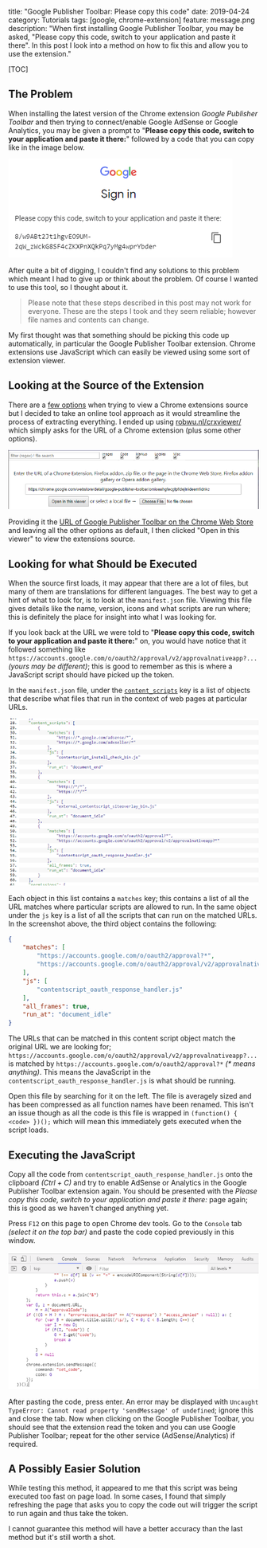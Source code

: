 title: "Google Publisher Toolbar: Please copy this code"
date: 2019-04-24
category: Tutorials
tags: [google, chrome-extension]
feature: message.png
description: "When first installing Google Publisher Toolbar, you may be asked, \"Please copy this code, switch to your application and paste it there\". In this post I look into a method on how to fix this and allow you to use the extension."

[TOC]

## The Problem
When installing the latest version of the Chrome extension *Google Publisher Toolbar* and then trying to connect/enable Google AdSense or Google Analytics, you may be given a prompt to "**Please copy this code, switch to your application and paste it there:**" followed by a code that you can copy like in the image below.

![Google Publisher Toolbar Asking the User to Copy the Code](/posts/google-publisher-toolbar-please-copy-this-code/message.png)

After quite a bit of digging, I couldn't find any solutions to this problem which meant I had to give up or think about the problem. Of course I wanted to use this tool, so I thought about it.

> Please note that these steps described in this post may not work for everyone. These are the steps I took and they seem reliable; however file names and contents can change.

My first thought was that something should be picking this code up automatically, in particular the Google Publisher Toolbar extension. Chrome extensions use JavaScript which can easily be viewed using some sort of extension viewer. 

## Looking at the Source of the Extension
There are a [few options](https://gist.github.com/paulirish/78d6c1406c901be02c2d) when trying to view a Chrome extensions source but I decided to take an online tool approach as it would streamline the process of extracting everything. I ended up using [robwu.nl/crxviewer/](https://robwu.nl/crxviewer/) which simply asks for the URL of a Chrome extension (plus some other options).

![Loading the Google Publisher Toolbar URL into the CRXViewer](/posts/google-publisher-toolbar-please-copy-this-code/crxviewer.png)

Providing it the [URL of Google Publisher Toolbar on the Chrome Web Store](https://chrome.google.com/webstore/detail/google-publisher-toolbar/omioeahgfecgfpfldejlnideemfidnkc) and leaving all the other options as default, I then clicked "Open in this viewer" to view the extensions source.

## Looking for what Should be Executed
When the source first loads, it may appear that there are a lot of files, but many of them are translations for different languages. The best way to get a hint of what to look for, is to look at the `manifest.json` file. Viewing this file gives details like the name, version, icons and what scripts are run where; this is definitely the place for insight into what I was looking for.

If you look back at the URL we were told to "**Please copy this code, switch to your application and paste it there:**" on, you would have notice that it followed something like `https://accounts.google.com/o/oauth2/approval/v2/approvalnativeapp?...` *(yours may be different)*; this is good to remember as this is where a JavaScript script should have picked up the token.

In the `manifest.json` file, under the [`content_scripts`](https://developer.chrome.com/extensions/content_scripts) key is a list of objects that describe what files that run in the context of web pages at particular URLs.

![content_scripts in the manifest.json](/posts/google-publisher-toolbar-please-copy-this-code/content-scripts.png)

Each object in this list contains a `matches` key; this contains a list of all the URL matches where particular scripts are allowed to run. In the same object under the `js` key is a list of all the scripts that can run on the matched URLs. In the screenshot above, the third object contains the following:

```json
{
    "matches": [
        "https://accounts.google.com/o/oauth2/approval?*",
        "https://accounts.google.com/o/oauth2/approval/v2/approvalnativeapp?*"
    ],
    "js": [
        "contentscript_oauth_response_handler.js"
    ],
    "all_frames": true,
    "run_at": "document_idle"
}
```

The URLs that can be matched in this content script object match the original URL we are looking for; `https://accounts.google.com/o/oauth2/approval/v2/approvalnativeapp?...` is matched by `https://accounts.google.com/o/oauth2/approval?*` *(\* means anything)*. This means the JavaScript in the `contentscript_oauth_response_handler.js` is what should be running.

Open this file by searching for it on the left. The file is averagely sized and has been compressed as all function names have been renamed. This isn't an issue though as all the code is this file is wrapped in `(function() { <code> })();` which will mean this immediately gets executed when the script loads.

## Executing the JavaScript
Copy all the code from `contentscript_oauth_response_handler.js` onto the clipboard *(Ctrl + C)* and try to enable AdSense or Analytics in the Google Publisher Toolbar extension again. You should be presented with the *Please copy this code, switch to your application and paste it there:* page again; this is good as we haven't changed anything yet.

Press `F12` on this page to open Chrome dev tools. Go to the `Console` tab *(select it on the top bar)* and paste the code copied previously in this window.

![Pasted JavaScript in Chome DevTools](/posts/google-publisher-toolbar-please-copy-this-code/pasted-js.png)

After pasting the code, press enter. An error may be displayed with `Uncaught TypeError: Cannot read property 'sendMessage' of undefined`; ignore this and close the tab. Now when clicking on the Google Publisher Toolbar, you should see that the extension read the token and you can use Google Publisher Toolbar; repeat for the other service (AdSense/Analytics) if required.

## A Possibly Easier Solution
While testing this method, it appeared to me that this script was being executed too fast on page load. In some cases, I found that simply refreshing the page that asks you to copy the code out will trigger the script to run again and thus take the token.

I cannot guarantee this method will have a better accuracy than the last method but it's still worth a shot.
